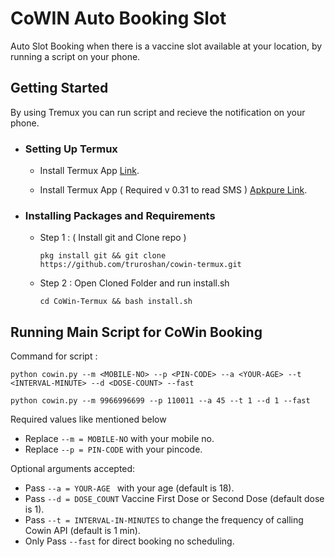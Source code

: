 #  CoWIN Auto Booking Slot

Auto Slot Booking when there is a vaccine slot available at your location, by running a script on your phone. 


  ## Getting Started
  By using Tremux you can run script and recieve the notification on your phone.
  - ### Setting Up Termux

    - Install Termux App  [Link](https://play.google.com/store/apps/details?id=com.termux&hl=en_IN&gl=US).

    - Install Termux App ( Required v 0.31 to read SMS ) [Apkpure Link](https://m.apkpure.com/termux-api/com.termux.api/download/31-APK).
 - ### Installing Packages and Requirements

   - Step 1 : ( Install git and Clone repo )

         pkg install git && git clone https://github.com/truroshan/cowin-termux.git
        
   - Step 2 : Open Cloned Folder and run install.sh 
        
         cd CoWin-Termux && bash install.sh


## Running Main Script for CoWin Booking

Command for script :

    python cowin.py --m <MOBILE-NO> --p <PIN-CODE> --a <YOUR-AGE> --t <INTERVAL-MINUTE> --d <DOSE-COUNT> --fast
    
    python cowin.py --m 9966996699 --p 110011 --a 45 --t 1 --d 1 --fast
    
Required values like mentioned below

  - Replace `--m = MOBILE-NO` with your mobile no.
  - Replace `--p = PIN-CODE` with your pincode.

Optional arguments accepted:

  - Pass `--a = YOUR-AGE ` with your age (default is 18).
  - Pass `--d = DOSE_COUNT` Vaccine First Dose or Second Dose (default dose is 1).
  - Pass `--t = INTERVAL-IN-MINUTES` to change the frequency of calling Cowin API  (default is 1 min).
  - Only Pass `--fast` for direct booking no scheduling.
